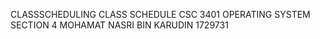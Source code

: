 CLASSSCHEDULING
CLASS SCHEDULE CSC 3401 OPERATING SYSTEM SECTION 4 MOHAMAT NASRI BIN KARUDIN 1729731
